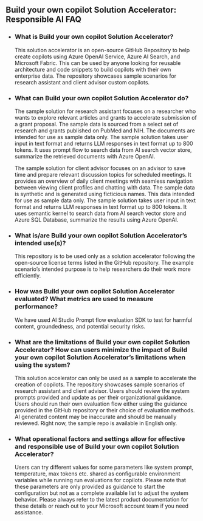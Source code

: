## Build your own copilot Solution Accelerator: Responsible AI FAQ
- ### What is Build your own copilot Solution Accelerator?

  This solution accelerator is an open-source GitHub Repository to help create copilots using Azure OpenAI Service, Azure AI Search, and Microsoft Fabric. This can be used by anyone looking for reusable architecture and code snippets to build copilots with their own enterprise data. The repository showcases sample scenarios for research assistant and client advisor custom copilots.

- ### What can Build your own copilot Solution Accelerator do? 
  The sample solution for research assistant focuses on a researcher who wants to explore relevant articles and grants to accelerate submission of a grant proposal. The sample data is sourced from a select set of research and grants published on PubMed and NIH. The documents are intended for use as sample data only. The sample solution takes user input in text format and returns LLM responses in text format up to 800 tokens.
  It uses prompt flow to search data from AI search vector store, summarize the retrieved documents with Azure OpenAI.

  The sample solution for client advisor focuses on an advisor to save time and prepare relevant discussion topics for scheduled meetings. It provides an overview of daily client meetings with seamless navigation between viewing client profiles and chatting with data. The sample data is synthetic and is generated using ficticious names. This data intended for use as sample data only. The sample solution takes user input in text format and returns LLM responses in text format up to 800 tokens.
  It uses semantic kernel to search data from AI search vector store and Azure SQL Database, summarize the results using Azure OpenAI.
  
- ### What is/are Build your own copilot Solution Accelerator’s intended use(s)?  

  This repository is to be used only as a solution accelerator following the open-source license terms listed in the GitHub repository. The example scenario’s intended purpose is to help researchers do their work more efficiently.
- ### How was Build your own copilot Solution Accelerator evaluated? What metrics are used to measure performance?
  
  We have used AI Studio Prompt flow evaluation SDK to test for harmful content, groundedness, and potential security risks. 
  
- ### What are the limitations of Build your own copilot Solution Accelerator? How can users minimize the impact of Build your own copilot Solution Accelerator’s limitations when using the system?
  
  This solution accelerator can only be used as a sample to accelerate the creation of copilots. The repository showcases sample scenarios of research assistant and client advisor.  Users should review the system prompts provided and update as per their organizational guidance. Users should run their own evaluation flow either using the guidance provided in the GitHub repository or their choice of evaluation methods. AI generated content may be inaccurate and should be manually reviewed. Right now, the sample repo is available in English only.  
- ### What operational factors and settings allow for effective and responsible use of Build your own copilot Solution Accelerator?
  
  Users can try different values for some parameters like system prompt, temperature, max tokens etc. shared as configurable environment variables while running run evaluations for copilots. Please note that these parameters are only provided as guidance to start the configuration but not as a complete available list to adjust the system behavior. Please always refer to the latest product documentation for these details or reach out to your Microsoft account team if you need assistance.
